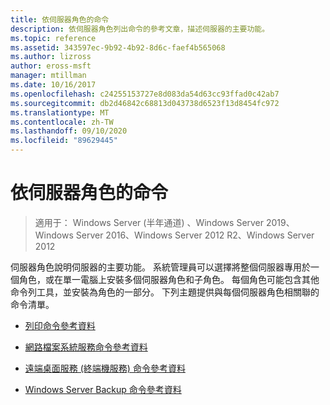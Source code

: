 ```yaml
---
title: 依伺服器角色的命令
description: 依伺服器角色列出命令的參考文章，描述伺服器的主要功能。
ms.topic: reference
ms.assetid: 343597ec-9b92-4b92-8d6c-faef4b565068
ms.author: lizross
author: eross-msft
manager: mtillman
ms.date: 10/16/2017
ms.openlocfilehash: c24255153727e8d083da54d63cc93ffad0c42ab7
ms.sourcegitcommit: db2d46842c68813d043738d6523f13d8454fc972
ms.translationtype: MT
ms.contentlocale: zh-TW
ms.lasthandoff: 09/10/2020
ms.locfileid: "89629445"
---
```

# <a name="commands-by-server-role"></a>依伺服器角色的命令

> 適用于： Windows Server (半年通道) 、Windows Server 2019、Windows Server 2016、Windows Server 2012 R2、Windows Server 2012

伺服器角色說明伺服器的主要功能。 系統管理員可以選擇將整個伺服器專用於一個角色，或在單一電腦上安裝多個伺服器角色和子角色。 每個角色可能包含其他命令列工具，並安裝為角色的一部分。 下列主題提供與每個伺服器角色相關聯的命令清單。

- [列印命令參考資料](print-command-reference.md)

- [網路檔案系統服務命令參考資料](services-for-network-file-system-command-reference.md)

- [遠端桌面服務 (終端機服務) 命令參考資料](remote-desktop-services-terminal-services-command-reference.md)

- [Windows Server Backup 命令參考資料](windows-server-backup-command-reference.md)
